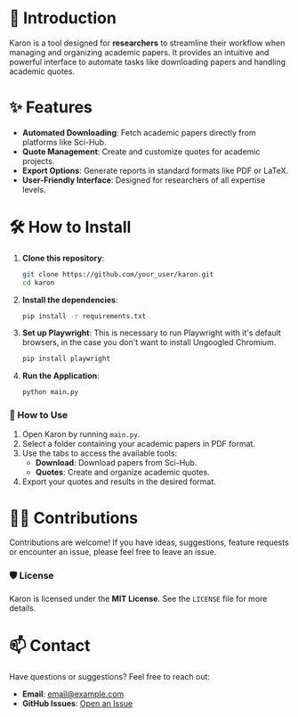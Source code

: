 # 📖 Introduction

Karon is a tool designed for **researchers** to streamline their workflow when managing and organizing academic papers. It provides an intuitive and powerful interface to automate tasks like downloading papers and handling academic quotes.

# ✨ Features

- **Automated Downloading**: Fetch academic papers directly from platforms like Sci-Hub.
- **Quote Management**: Create and customize quotes for academic projects.
- **Export Options**: Generate reports in standard formats like PDF or LaTeX.
- **User-Friendly Interface**: Designed for researchers of all expertise levels.


# 🛠️ How to Install

1. **Clone this repository**:
   ```bash
   git clone https://github.com/your_user/karon.git
   cd karon

2. **Install the dependencies**:
   ```bash
   pip install -r requirements.txt


3. **Set up Playwright**:
   This is necessary to run Playwright with it's default browsers, in the case you don't want to install Ungoogled Chromium.
   ```bash
   pip install playwright

5. **Run the Application**:
   ```bash
   python main.py

### 🚀 How to Use

1. Open Karon by running `main.py`.
2. Select a folder containing your academic papers in PDF format.
3. Use the tabs to access the available tools:
   - **Download**: Download papers from Sci-Hub.
   - **Quotes**: Create and organize academic quotes.
4. Export your quotes and results in the desired format.

# 👨‍💻 Contributions

Contributions are welcome! If you have ideas, suggestions, feature requests or encounter an issue, please feel free to leave an issue.




### 🛡️ License

Karon is licensed under the **MIT License**. See the `LICENSE` file for more details.

# 📫 Contact

Have questions or suggestions? Feel free to reach out:

- **Email**: [email@example.com](vicentemediano1@gmail.com)
- **GitHub Issues**: [Open an Issue](https://github.com/Zorkats/karon/issues)




